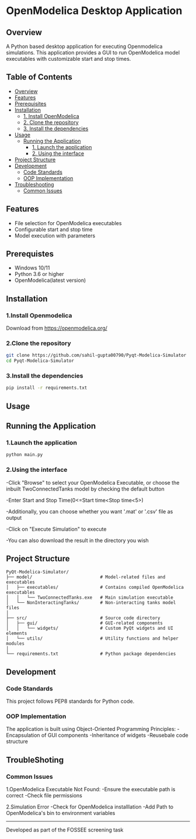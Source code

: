 # OpenModelica Desktop Application

## Overview

A Python based desktop application for executing Openmodelica simulations. This application provides a GUI to run OpenModelica model executables with customizable start and stop times.

## Table of Contents
- [Overview](#overview)
- [Features](#features)
- [Prerequisites](#prerequisites)
- [Installation](#installation)
  - [1. Install OpenModelica](#1install-openmodelica)
  - [2. Clone the repository](#2clone-the-repository)
  - [3. Install the dependencies](#3install-the-dependencies)
- [Usage](#usage)
  - [Running the Application](#running-the-application)
    - [1. Launch the application](#1launch-the-application)
    - [2. Using the interface](#2using-the-interface)
- [Project Structure](#project-structure)
- [Development](#development)
  - [Code Standards](#code-standards)
  - [OOP Implementation](#oop-implementation)
- [Troubleshooting](#troubleshooting)
  - [Common Issues](#common-issues)

## Features

- File selection for OpenModelica executables
- Configurable start and stop time
- Model execution with parameters

## Prerequistes

- Windows 10/11
- Python 3.6 or higher
- OpenModelica(latest version)

## Installation

### 1.Install Openmodelica

Download from https://openmodelica.org/

### 2.Clone the repository

```bash
git clone https://github.com/sahil-gupta00790/Pyqt-Modelica-Simulator
cd Pyqt-Modelica-Simulator
```

### 3.Install the dependencies

```bash
pip install -r requirements.txt
```

## Usage

## Running the Application

### 1.Launch the application

```bash
python main.py
```

### 2.Using the interface 
-Click "Browse" to select your OpenModelica Executable, or choose the inbuilt TwoConnectedTanks model by checking the default button 

-Enter Start and Stop Time(0<=Start time<Stop time<5>) 

-Additionally, you can choose whether you want '.mat' or '.csv' file as output 

-Click on "Execute Simulation" to execute 

-You can also download the result in the directory you wish 


## Project Structure
```
PyQt-Modelica-Simulator/
├── model/                          # Model-related files and executables
│   ├── executables/                # Contains compiled OpenModelica executables
│   │   └── TwoConnectedTanks.exe   # Main simulation executable
│   └── NonInteractingTanks/        # Non-interacting tanks model files
│
├── src/                            # Source code directory
│   ├── gui/                        # GUI-related components
│   │   └── widgets/                # Custom PyQt widgets and UI elements
│   └── utils/                      # Utility functions and helper modules
│
└── requirements.txt                # Python package dependencies
```

## Development

### Code Standards

This project follows PEP8 standards for Python code.

### OOP Implementation

The application is built using Object-Oriented Programming Principles:
-Encapsulation of GUI components
-Inheritance of widgets
-Reusebale code structure

## TroubleShoting

### Common Issues

1.OpenModelica Executable Not Found: 
-Ensure the executable path is correct 
-Check file permissions 

2.Simulation Error 
-Check for OpenModelica installlation 
-Add Path to OpenModelica's bin to environment variables 

---
Developed as part of the FOSSEE screening task




